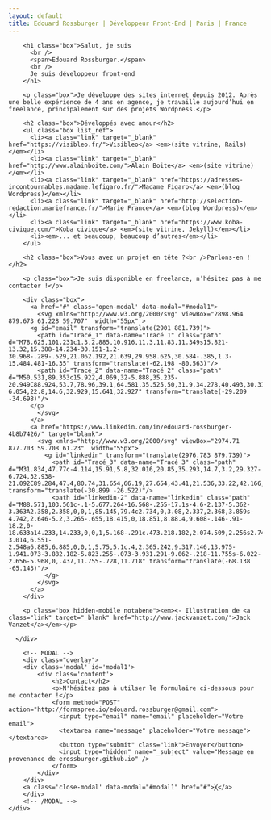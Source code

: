 ```yaml
---
layout: default
title: Edouard Rossburger | Développeur Front-End | Paris | France
---
```

<main class="site_container">
  <div class="site">
    <div class="item illustration box">
    </div>
    <div class="item content">
      <div class="inner">

        <h1 class="box">Salut, je suis
          <br />
          <span>Edouard Rossburger.</span>
          <br />
          Je suis développeur front-end
        </h1>

        <p class="box">Je développe des sites internet depuis 2012. Après une belle expérience de 4 ans en agence, je travaille aujourd’hui en freelance, principalement sur des projets Wordpress.</p>

        <h2 class="box">Développés avec amour</h2>
        <ul class="box list_ref">
          <li><a class="link" target="_blank" href="https://visibleo.fr/">Visibleo</a> <em>(site vitrine, Rails)</em></li>
          <li><a class="link" target="_blank" href="http://www.alainboite.com/">Alain Boite</a> <em>(site vitrine)</em></li>
          <li><a class="link" target="_blank" href="https://adresses-incontournables.madame.lefigaro.fr/">Madame Figaro</a> <em>(blog Wordpress)</em></li>
          <li><a class="link" target="_blank" href="http://selection-redaction.mariefrance.fr/">Marie France</a> <em>(blog Wordpress)</em></li>
          <li><a class="link" target="_blank" href="https://www.koba-civique.com/">Koba civique</a> <em>(site vitrine, Jekyll)</em></li>
          <li><em>... et beaucoup, beaucoup d’autres</em></li>
        </ul>

        <h2 class="box">Vous avez un projet en tête ?<br />Parlons-en !</h2>

        <p class="box">Je suis disponible en freelance, n’hésitez pas à me contacter !</p>

        <div class="box">
          <a href="#" class='open-modal' data-modal="#modal1">
            <svg xmlns="http://www.w3.org/2000/svg" viewBox="2898.964 879.673 61.228 59.707"  width="55px" >
          <g id="email" transform="translate(2901 881.739)">
            <path id="Tracé_1" data-name="Tracé 1" class="path" d="M78.625,101.231c1.3,2.885,10.916,11.3,11.83,11.349s15.821-13.32,15.388-14.234-30.151-1.2-30.968-.289-.529,21.062.192,21.639,29.958.625,30.584-.385,1.3-15.484.481-16.35" transform="translate(-62.198 -80.563)"/>
            <path id="Tracé_2" data-name="Tracé 2" class="path" d="M50.531,89.353c15.922,4.069,32-5.888,35.235-20.949C88.924,53.7,78.96,39.1,64.581,35.525,50,31.9,34.278,40.493,30.318,55.054c-6.054,22.8,14.6,32.929,15.641,32.927" transform="translate(-29.209 -34.698)"/>
          </g>
            </svg>
          </a>
          <a href="https://www.linkedin.com/in/edouard-rossburger-4b8b7426/" target="blank">
            <svg xmlns="http://www.w3.org/2000/svg" viewBox="2974.71 877.703 59.708 61.23"  width="55px">
              <g id="linkedin" transform="translate(2976.783 879.739)">
                <path id="Tracé_3" data-name="Tracé 3" class="path" d="M31.834,47.77c-4.114,15.91,5.8,32.016,20.85,35.293,14.7,3.2,29.327-6.724,32.938-21.092C89.284,47.4,80.74,31.654,66.19,27.654,43.41,21.536,33.22,42.166,33.219,43.2" transform="translate(-30.899 -26.522)"/>
                <path id="linkedin-2" data-name="linkedin" class="path" d="M88.571,103.561c-.1-5.677.264-16.568-.255-17.1s-4.6-2.137-5.362-3.363A2.358,2.358,0,0,1,85.145,79.4c2.734,0,3.08,2.337,2.368,3.859s-4.742,2.646-5.2,3.265-.655,18.415,0,18.851,8.88.4,9.608-.146-.91-18.2,0-18.633a14.233,14.233,0,0,1,5.168-.291c.473.218.182,2.074.509,2.256s2.743-3.014,6.551-2.548a6.885,6.885,0,0,1,5.75,5.1c.4,2.365.242,9.317.146,13.975-1.941.073-3.882.182-5.823.255-.073-3.931.291-9.062-.218-11.755s-6.022-2.656-5.968,0,.437,11.755-.728,11.718" transform="translate(-68.138 -65.143)"/>
              </g>
            </svg>
          </a>
        </div>

        <p class="box hidden-mobile notabene"><em><- Illustration de <a class="link" target="_blank" href="http://www.jackvanzet.com/">Jack Vanzet</a></em></p>

      </div>

        <!-- MODAL -->
        <div class="overlay">
        <div class='modal' id='modal1'>
            <div class='content'>
                <h2>Contact</h2>
                <p>N'hésitez pas à utilser le formulaire ci-dessous pour me contacter !</p>
                <form method="POST" action="http://formspree.io/edouard.rossburger@gmail.com">
                  <input type="email" name="email" placeholder="Votre email">
                  <textarea name="message" placeholder="Votre message"></textarea>
                  <button type="submit" class="link">Envoyer</button>
                  <input type="hidden" name="_subject" value="Message en provenance de erossburger.github.io" />
                </form>                
            </div>
        </div>
        <a class='close-modal' data-modal="#modal1" href="#">╳</a>
        </div>
        <!-- /MODAL -->
    </div>
  </div>
</main>
